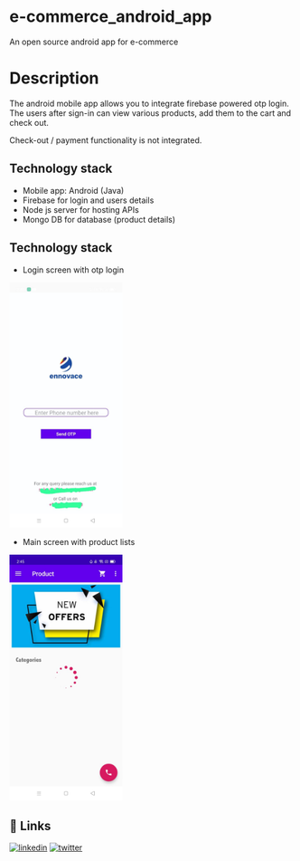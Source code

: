 # e-commerce_android_app
An open source android app for e-commerce 

# Description

The android mobile app allows you to integrate firebase powered otp login. The users after sign-in can view various products, add them to the cart and check out. 

Check-out / payment functionality is not integrated.


## Technology stack

* Mobile app: Android (Java)
* Firebase for login and users details
* Node js server for hosting APIs
* Mongo DB for database (product details)


## Technology stack

* Login screen with otp login

<img width="200" alt="mobile_shots" src="https://github.com/genesisPunk/e-commerce_android_app/blob/main/screenshots/login.jpg?raw=true">


* Main screen with product lists

<img width="200" alt="mobile_shots" src="https://github.com/genesisPunk/e-commerce_android_app/blob/main/screenshots/main_screen.jpg?raw=true">


## 🔗 Links
[![linkedin](https://img.shields.io/badge/linkedin-0A66C2?style=for-the-badge&logo=linkedin&logoColor=white)](https://www.linkedin.com/in/sahilmlk/)
[![twitter](https://img.shields.io/badge/twitter-1DA1F2?style=for-the-badge&logo=twitter&logoColor=white)](https://twitter.com/Invincible_SM)

